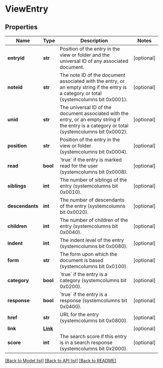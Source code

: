 # ViewEntry

## Properties
Name | Type | Description | Notes
------------ | ------------- | ------------- | -------------
**entryid** | **str** | Position of the entry in the view or folder and the universal ID of any associated document.  | [optional] 
**noteid** | **str** | The note ID of the document associated with the entry, or an empty string if the entry is a category or total (systemcolumns bit 0x0001).  | [optional] 
**unid** | **str** | The universal ID of the document associated with the entry,  or an empty string if the entry is a category or total (systemcolumns bit 0x0002).  | [optional] 
**position** | **str** | Position of the entry in the view or folder (systemcolumns bit 0x0004).  | [optional] 
**read** | **bool** | &#x60;true&#x60; if the entry is marked read for the user (systemcolumns bit 0x0008).  | [optional] 
**siblings** | **int** | The number of siblings of the entry (systemcolumns bit 0x0010).  | [optional] 
**descendants** | **int** | The number of descendants of the entry (systemcolumns bit 0x0020).  | [optional] 
**children** | **int** | The number of children of the entry (systemcolumns bit 0x0040).  | [optional] 
**indent** | **int** | The indent level of the entry (systemcolumns bit 0x0080).  | [optional] 
**form** | **str** | The form upon which the document is based (systemcolumns bit 0x0100).  | [optional] 
**category** | **bool** | &#x60;true&#x60; if the entry is a category (systemcolumns bit 0x0200).  | [optional] 
**response** | **bool** | &#x60;true&#x60; if the entry is a response (systemcolumns bit 0x0400).  | [optional] 
**href** | **str** | URL for the entry (systemcolumns bit 0x0800).  | [optional] 
**link** | [**Link**](Link.md) |  | [optional] 
**score** | **int** | The search score if this entry is in a search response (systemcolumns bit 0x2000).  | [optional] 

[[Back to Model list]](../README.md#documentation-for-models) [[Back to API list]](../README.md#documentation-for-api-endpoints) [[Back to README]](../README.md)


